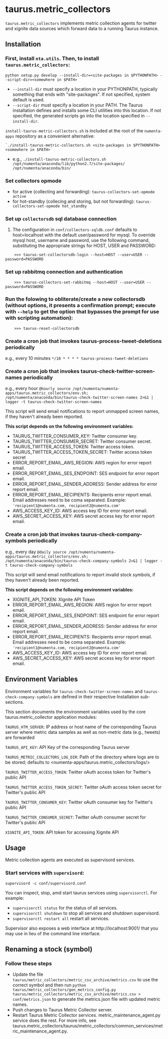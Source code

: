 taurus.metric_collectors
========================

`taurus.metric_collectors` implements metric collection agents for twitter and
xignite data sources which forward data to a running Taurus instance.

Installation
------------

### First, install `nta.utils`.  Then, to install `taurus.metric_collectors`:

    python setup.py develop --install-dir=<site-packages in $PYTHONPATH> --script-dir=<somewhere in $PATH>

- `--install-dir` must specify a location in your PYTHONPATH, typically
  something that ends with "site-packages".  If not specified, system default
  is used.
- `--script-dir` must specify a location in your PATH.  The Taurus installation
  defines and installs some CLI utilities into this location.  If not
  specified, the generated scripts go into the location specified in
  `--install-dir`.

`install-taurus-metric-collectors.sh` is included at the root of the `numenta-apps` repository as a
convenient alternative:

    `./install-taurus-metric-collectors.sh <site-packages in $PYTHONPATH> <somewhere in $PATH>`

- e.g., `./install-taurus-metric-collectors.sh /opt/numenta/anaconda/lib/python2.7/site-packages/ /opt/numenta/anaconda/bin/`


### Set collectors opmode

- for active (collecting and forwarding): `taurus-collectors-set-opmode active`
- for hot-standby (collecing and storing, but not forwarding): `taurus-collectors-set-opmode hot_standby`


### Set up `collectorsdb` sql database connection

1. The configuration in `conf/collectors-sqldb.conf` defaults to host=localhost with the default user/password for mysql. To override mysql host, username and password, use the following command, substituting the appropriate strings for HOST, USER and PASSWORD:
```
    >>> taurus-set-collectorsdb-login --host=HOST --user=USER --password=PASSWORD
```

### Set up rabbitmq connection and authentication
```
    >>> taurus-collectors-set-rabbitmq --host=HOST --user=USER --password=PASSWORD
```

### Run the folowing to obliterate/create a new collectorsdb (without options, it presents a confirmation prompt; execute with  `--help` to get the option that bypasses the prompt for use with scripting automation):
```
    >>> taurus-reset-collectorsdb
```

### Create a cron job that invokes taurus-process-tweet-deletions periodically

  e.g., every 10 minutes
  `*/10 * * * * taurus-process-tweet-deletions`

### Create a cron job that invokes taurus-check-twitter-screen-names periodically

  e.g., every hour
  `@hourly source /opt/numenta/numenta-apps/taurus.metric_collectors/env.sh; /opt/numenta/anaconda/bin/taurus-check-twitter-screen-names 2>&1 | logger -t taurus-check-twitter-screen-names`

This script will send email notifications to report unmapped screen names, if they haven't already been reported.

**This script depends on the following environment variables:**

* TAURUS_TWITTER_CONSUMER_KEY: Twitter consumer key.
* TAURUS_TWITTER_CONSUMER_SECRET: Twitter consumer secret.
* TAURUS_TWITTER_ACCESS_TOKEN: Twitter access token.
* TAURUS_TWITTER_ACCESS_TOKEN_SECRET: Twitter access token secret
* ERROR_REPORT_EMAIL_AWS_REGION: AWS region for error report email.
* ERROR_REPORT_EMAIL_SES_ENDPOINT: SES endpoint for error report email.
* ERROR_REPORT_EMAIL_SENDER_ADDRESS: Sender address for error report email.
* ERROR_REPORT_EMAIL_RECIPIENTS: Recipients error report email. Email addresses need to be coma separated. Example: `'recipient1@numenta.com, recipient2@numenta.com'`
* AWS_ACCESS_KEY_ID: AWS access key ID for error report email.
* AWS_SECRET_ACCESS_KEY: AWS secret access key for error report email.

### Create a cron job that invokes taurus-check-company-symbols periodically

  e.g., every day
  `@daily source /opt/numenta/numenta-apps/taurus.metric_collectors/env.sh; /opt/numenta/anaconda/bin/taurus-check-company-symbols 2>&1 | logger -t taurus-check-company-symbols`

This script will send email notifications to report invalid stock symbols, if they haven't already been reported.

**This script depends on the following environment variables:**

* XIGNITE_API_TOKEN: XIgnite API Token
* ERROR_REPORT_EMAIL_AWS_REGION: AWS region for error report email.
* ERROR_REPORT_EMAIL_SES_ENDPOINT: SES endpoint for error report email.
* ERROR_REPORT_EMAIL_SENDER_ADDRESS: Sender address for error report email.
* ERROR_REPORT_EMAIL_RECIPIENTS: Recipients error report email. Email addresses need to be coma separated. Example: `'recipient1@numenta.com, recipient2@numenta.com'`
* AWS_ACCESS_KEY_ID: AWS access key ID for error report email.
* AWS_SECRET_ACCESS_KEY: AWS secret access key for error report email.


Environment Variables
---------------------

Environment variables for `taurus-check-twitter-screen-names` and
`taurus-check-company-symbols` are defined in their respective Installation
sub-sections.

This section documents the environment variables used by the core
taurus.metric_collector application modules:

`TAURUS_HTM_SERVER`: IP address or host name of the corresponding Taurus server
where metric data samples as well as non-metric data (e.g., tweets) are
forwarded

`TAURUS_API_KEY`: API Key of the corresponding Taurus server

`TAURUS_METRIC_COLLECTORS_LOG_DIR`: Path of the directory where logs are to be
stored; defaults to <numenta-apps/taurus.metric_collectors/logs/>

`TAURUS_TWITTER_ACCESS_TOKEN`: Twitter oAuth access token for Twitter's public API

`TAURUS_TWITTER_ACCESS_TOKEN_SECRET`: Twitter oAuth access token secret for Twitter's public API

`TAURUS_TWITTER_CONSUMER_KEY`: Twitter oAuth consumer key for Twitter's public API

`TAURUS_TWITTER_CONSUMER_SECRET`: Twitter oAuth consumer secret for Twitter's public API

`XIGNITE_API_TOKEN`: API token for accessing Xignite API


Usage
-----

Metric collection agents are executed as supervisord services.

### Start services with `supervisord`:

    supervisord -c conf/supervisord.conf

You can inspect, stop, amd start taurus services using `supervisorctl`.  For
example:

- `supervisorctl status` for the status of all services.
- `supervisorctl shutdown` to stop all services and shutdown supervisord.
- `supervisorctl restart all` restart all services.

Supervisor also exposes a web interface at http://localhost:9001/ that you may
use in lieu of the command line interface.


Renaming a stock (symbol)
-----

### Follow these steps

- Update the  file `taurus/metric_collectors/metric_csv_archive/metrics.csv` to
  use the correct symbol and then run
    `python taurus/metric_collectors/gen_metrics_config.py taurus/metric_collectors/metric_csv_archive/metrics.csv > conf/metrics.json`
  to generate the metrics.json file with updated metric names.
- Push changes to Taurus Metric Collector server.
- Restart Taurus Metric Collector services. metric_maintenance_agent.py service does the rest.
  For more info, see taurus.metric_collectors/taurus/metric_collectors/common_services/metric_maintenance_agent.py.
